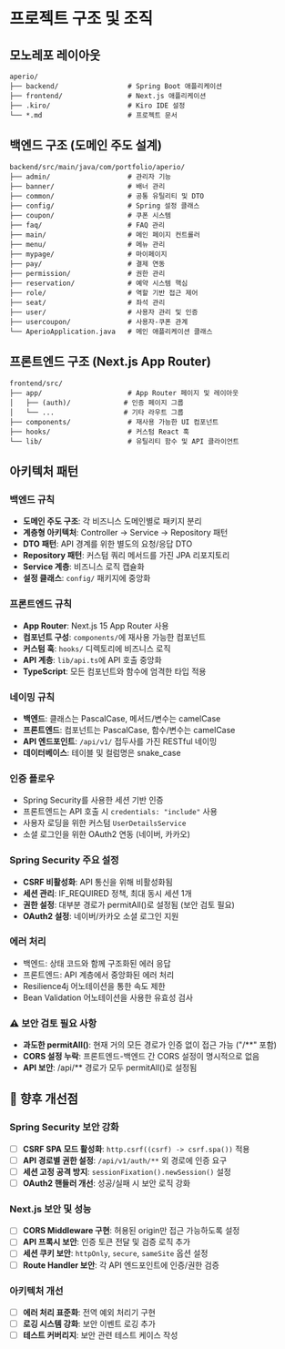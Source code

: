 # 프로젝트 구조 및 조직

## 모노레포 레이아웃
```
aperio/
├── backend/                 # Spring Boot 애플리케이션
├── frontend/                # Next.js 애플리케이션
├── .kiro/                   # Kiro IDE 설정
└── *.md                     # 프로젝트 문서
```

## 백엔드 구조 (도메인 주도 설계)
```
backend/src/main/java/com/portfolio/aperio/
├── admin/                   # 관리자 기능
├── banner/                  # 배너 관리
├── common/                  # 공통 유틸리티 및 DTO
├── config/                  # Spring 설정 클래스
├── coupon/                  # 쿠폰 시스템
├── faq/                     # FAQ 관리
├── main/                    # 메인 페이지 컨트롤러
├── menu/                    # 메뉴 관리
├── mypage/                  # 마이페이지
├── pay/                     # 결제 연동
├── permission/              # 권한 관리
├── reservation/             # 예약 시스템 핵심
├── role/                    # 역할 기반 접근 제어
├── seat/                    # 좌석 관리
├── user/                    # 사용자 관리 및 인증
├── usercoupon/              # 사용자-쿠폰 관계
└── AperioApplication.java   # 메인 애플리케이션 클래스
```

## 프론트엔드 구조 (Next.js App Router)
```
frontend/src/
├── app/                     # App Router 페이지 및 레이아웃
│   ├── (auth)/             # 인증 페이지 그룹
│   └── ...                 # 기타 라우트 그룹
├── components/              # 재사용 가능한 UI 컴포넌트
├── hooks/                   # 커스텀 React 훅
└── lib/                     # 유틸리티 함수 및 API 클라이언트
```

## 아키텍처 패턴

### 백엔드 규칙
- **도메인 주도 구조**: 각 비즈니스 도메인별로 패키지 분리
- **계층형 아키텍처**: Controller → Service → Repository 패턴
- **DTO 패턴**: API 경계를 위한 별도의 요청/응답 DTO
- **Repository 패턴**: 커스텀 쿼리 메서드를 가진 JPA 리포지토리
- **Service 계층**: 비즈니스 로직 캡슐화
- **설정 클래스**: `config/` 패키지에 중앙화

### 프론트엔드 규칙
- **App Router**: Next.js 15 App Router 사용
- **컴포넌트 구성**: `components/`에 재사용 가능한 컴포넌트
- **커스텀 훅**: `hooks/` 디렉토리에 비즈니스 로직
- **API 계층**: `lib/api.ts`에 API 호출 중앙화
- **TypeScript**: 모든 컴포넌트와 함수에 엄격한 타입 적용

### 네이밍 규칙
- **백엔드**: 클래스는 PascalCase, 메서드/변수는 camelCase
- **프론트엔드**: 컴포넌트는 PascalCase, 함수/변수는 camelCase
- **API 엔드포인트**: `/api/v1/` 접두사를 가진 RESTful 네이밍
- **데이터베이스**: 테이블 및 컬럼명은 snake_case

### 인증 플로우
- Spring Security를 사용한 세션 기반 인증
- 프론트엔드는 API 호출 시 `credentials: "include"` 사용
- 사용자 로딩을 위한 커스텀 `UserDetailsService`
- 소셜 로그인을 위한 OAuth2 연동 (네이버, 카카오)

### Spring Security 주요 설정
- **CSRF 비활성화**: API 통신을 위해 비활성화됨
- **세션 관리**: IF_REQUIRED 정책, 최대 동시 세션 1개
- **권한 설정**: 대부분 경로가 permitAll()로 설정됨 (보안 검토 필요)
- **OAuth2 설정**: 네이버/카카오 소셜 로그인 지원

### 에러 처리
- 백엔드: 상태 코드와 함께 구조화된 에러 응답
- 프론트엔드: API 계층에서 중앙화된 에러 처리
- Resilience4j 어노테이션을 통한 속도 제한
- Bean Validation 어노테이션을 사용한 유효성 검사

### ⚠️ 보안 검토 필요 사항
- **과도한 permitAll()**: 현재 거의 모든 경로가 인증 없이 접근 가능 ("/**" 포함)
- **CORS 설정 누락**: 프론트엔드-백엔드 간 CORS 설정이 명시적으로 없음
- **API 보안**: /api/** 경로가 모두 permitAll()로 설정됨

## 🔧 향후 개선점

### Spring Security 보안 강화
- [ ] **CSRF SPA 모드 활성화**: `http.csrf((csrf) -> csrf.spa())` 적용
- [ ] **API 경로별 권한 설정**: `/api/v1/auth/**` 외 경로에 인증 요구
- [ ] **세션 고정 공격 방지**: `sessionFixation().newSession()` 설정
- [ ] **OAuth2 핸들러 개선**: 성공/실패 시 보안 로직 강화

### Next.js 보안 및 성능
- [ ] **CORS Middleware 구현**: 허용된 origin만 접근 가능하도록 설정
- [ ] **API 프록시 보안**: 인증 토큰 전달 및 검증 로직 추가
- [ ] **세션 쿠키 보안**: `httpOnly`, `secure`, `sameSite` 옵션 설정
- [ ] **Route Handler 보안**: 각 API 엔드포인트에 인증/권한 검증

### 아키텍처 개선
- [ ] **에러 처리 표준화**: 전역 예외 처리기 구현
- [ ] **로깅 시스템 강화**: 보안 이벤트 로깅 추가
- [ ] **테스트 커버리지**: 보안 관련 테스트 케이스 작성